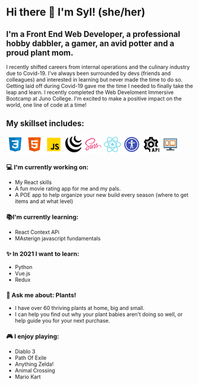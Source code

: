 # Hi there 👋 I'm Syl! (she/her)

## I'm a Front End Web Developer, a professional hobby dabbler, a gamer, an avid potter and a proud plant mom. 

I recently shifted careers from internal operations and the culinary industry due to Covid-19. I've always been surrounded by devs (friends and colleagues) and interested in learning but never made the time to do so. Getting laid off during Covid-19 gave me the time I needed to finally take the leap and learn. I recently completed the Web Develoment Immersive Bootcamp at Juno College. I'm excited to make a positive impact on the world, one line of code at a time! 

## My skillset includes:
![css](/assets/icons8-css3.png)  ![html](/assets/icons8-html-5.png)  ![js](/assets/icons8-javascript.png)  ![jquery](/assets/icons8-jquery.png)  ![sass](/assets/icons8-sass.png) ![react](/assets/icons8-react-native.png)  ![accessibility](/assets/icons8-web-accessibility.png)  ![Rest api](/assets/icons8-rest-api.png)   ![responsive design](/assets/icons8-responsive.png)

### :computer: I'm currently working on:
- My React skills
- A fun movie rating app for me and my pals.
- A POE app to help organize your new build every season (where to get items and at what level)
 
### :books:I'm currently learning: 
- React Context APi
- MAsterign javascript fundamentals
 
### :sparkles: In 2021 I want to learn: 
- Python
- Vue.js
- Redux
 
###  :speech_balloon: Ask me about: Plants!
- I have over 60 thriving plants at home, big and small.
- I can help you find out why your plant babies aren't doing so well, or help guide you for your next purchase. 
 
### :video_game: I enjoy playing:
- Diablo 3
- Path Of Exile
- Anything Zelda!
- Animal Crossing 
- Mario Kart
  

  
 

<!--
**therealsylaucoin/therealsylaucoin** is a ✨ _special_ ✨ repository because its `README.md` (this file) appears on your GitHub profile.
Here are some ideas to get you started:
- 🔭 I’m currently working on ...
- 🌱 I’m currently learning ...
- 👯 I’m looking to collaborate on ...
- 🤔 I’m looking for help with ...
- 💬 Ask me about ...
- 📫 How to reach me: ...
- 😄 Pronouns: ...
- ⚡ Fun fact: ...
 ![responsive design](/assets/icons8-responsive-100.png)

-->
